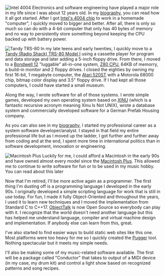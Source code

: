 ![Intel 4004](class:float-right:rounded:p-2:img/Intel4004.jpg)
Electronics and software engineering have played a major role in my
life since I was about 12 years old. In my [biography](#biograpy), you
can read how it all got started. After I got
[Intel's 4004 chip](https://en.wikipedia.org/wiki/Intel_4004) to work
in a homemade "computer", I quickly moved to bigger and better. After all,
there is only so much so can do with a 4-bit computer that only has
40 bytes of memory and no way to persistently store something beyond
keeping the CPU backed up with battery power.

![Tandy TRS-80](class:float-left:rounded:p-2:img/TRS-80.jpg)
In my late teens and early twenties, I quickly move to a
[Tandy (Radio Shack) TRS-80 Model I](https://en.wikipedia.org/wiki/TRS-80)
using a cassette player for program and data storage and later adding a
5-inch floppy drive. From there, I moved to a
[Bondwell 12](http://www.z80.eu/bondwell.html) "luggable"
all-in-one system,
[Z80 CPU](https://en.wikipedia.org/wiki/Zilog_Z80), 64KB of memorry,
a build-in monitor and 2 floppy drives. I closed the eighties by owning
my first 16-bit, 1 megabyte computer, the
[Atari 520ST](https://en.wikipedia.org/wiki/Atari_ST) with a
Motorola 68000 chip, bitmap color display and 3.5" floppy drive. If I had
kept all those computers, I could have started a small museum.

Along the way, I wrote software for all of those systems. I wrote
simple games, developed my own operating system based on
[XINU](https://en.wikipedia.org/wiki/Xinu) (which is a fantastic
recursive acronym meaning Xinu Is Not UNIX), wrote a database system
and commercially developed software for a German Prefab Housing
company.

As you can also see in my [biography](#biograpy), I started my professional
career as a system software developer/analyst. I stayed in that field
my entire professional life but as I moved up the ladder, I got further
and further away from coding and at the end, I spent more time in
international politics than in software development, innovation or
engineering.

![Macintosh Plus](class:float-right:rounded:p-2:img/MacintoshPlus.jpg)
Luckily for me, I could afford a Macintosh in the early 90s and have
owned almost every model since the
[Macintosh Plus](https://en.wikipedia.org/wiki/Macintosh_Plus).
This allowed me to continue to write software for fun or to be used
in my music hobby. You can read about this later

Now that I'm retired, I'll be more active again as a programmer.
The first thing I'm dusting off is a programming language I developed
in the early 90s. I originally developed a simple scripting language
for work that is still in use today. For fun, I made it fully
Object-Oriented and throughout the years, I used it to learn new
techniques and I moved the implementation from Standard C to C++17.
[ObjectTalk](https://github.com/goossens/ObjectTalk) is now Open Source
so everybody can play with it. I recognize that the world doesn't need
another language but this has helped me understand language, compiler
and virtual machine design and implementation. If anybody else can learn
from this, great.

I've also started to find easier ways to build static web sites like
this one. Most platforms were too heavy for me so I quickly created
the [Pugger](https://github.com/goossens/Pugger) tool. Nothing spectacular
but it meets my simple needs.

I'll also be making some of my music-related software available.
The first will be a package called "Conductor" that takes to output
of a MIDI device (in my case, my drum kit) and control a light show
based on recognized patterns and song recipes.
